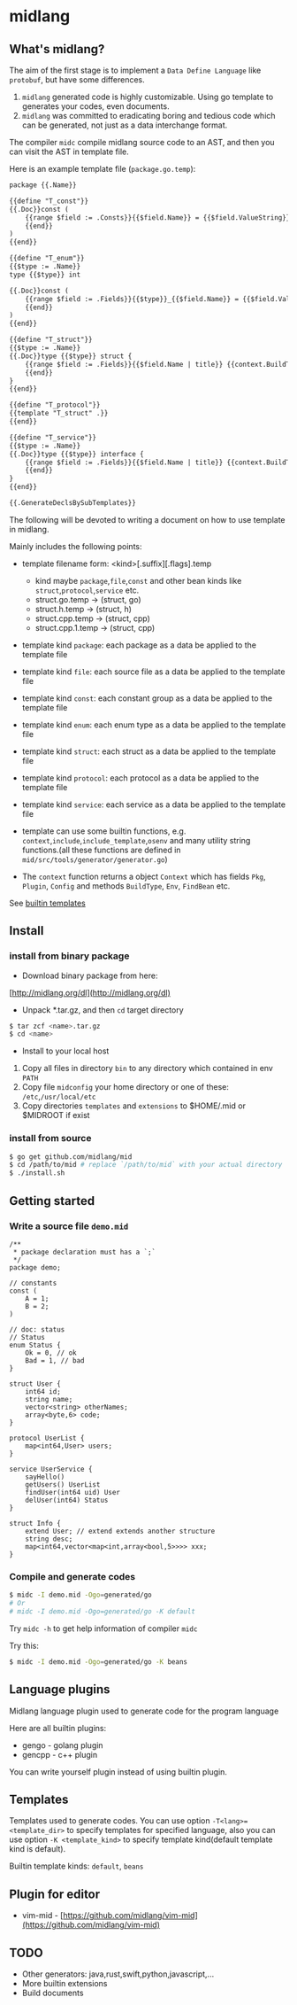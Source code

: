 midlang
=======

What's midlang?
---------------

The aim of the first stage is to implement a `Data Define Language` like `protobuf`, but have some differences.

1.	`midlang` generated code is highly customizable. Using go template to generates your codes, even documents.
2.	`midlang` was committed to eradicating boring and tedious code which can be generated, not just as a data interchange format.

The compiler `midc` compile midlang source code to an AST, and then you can visit the AST in template file.

Here is an example template file (`package.go.temp`\):

```markdown
package {{.Name}}

{{define "T_const"}}
{{.Doc}}const (
	{{range $field := .Consts}}{{$field.Name}} = {{$field.ValueString}}
	{{end}}
)
{{end}}

{{define "T_enum"}}
{{$type := .Name}}
type {{$type}} int

{{.Doc}}const (
	{{range $field := .Fields}}{{$type}}_{{$field.Name}} = {{$field.Value}}{{$field.Comment}}
	{{end}}
)
{{end}}

{{define "T_struct"}}
{{$type := .Name}}
{{.Doc}}type {{$type}} struct {
	{{range $field := .Fields}}{{$field.Name | title}} {{context.BuildType $field.Type}}{{$field.Comment}}
	{{end}}
}
{{end}}

{{define "T_protocol"}}
{{template "T_struct" .}}
{{end}}

{{define "T_service"}}
{{$type := .Name}}
{{.Doc}}type {{$type}} interface {
	{{range $field := .Fields}}{{$field.Name | title}} {{context.BuildType $field.Type}}{{$field.Comment}}
	{{end}}
}
{{end}}

{{.GenerateDeclsBySubTemplates}}
```

The following will be devoted to writing a document on how to use template in midlang.

Mainly includes the following points:

-	template filename form: \<kind\>\[.suffix\][.flags].temp

	-	kind maybe `package`,`file`,`const` and other bean kinds like `struct`,`protocol`,`service` etc.
	-	struct.go.temp -> (struct, go)
	-	struct.h.temp -> (struct, h)
	-	struct.cpp.temp -> (struct, cpp)
	-	struct.cpp.1.temp -> (struct, cpp)

-	template kind `package`: each package as a data be applied to the template file

-	template kind `file`: each source file as a data be applied to the template file

-	template kind `const`: each constant group as a data be applied to the template file

-	template kind `enum`: each enum type as a data be applied to the template file

-	template kind `struct`: each struct as a data be applied to the template file

-	template kind `protocol`: each protocol as a data be applied to the template file

-	template kind `service`: each service as a data be applied to the template file

-	template can use some builtin functions, e.g. `context`,`include`,`include_template`,`osenv` and many utility string functions.(all these functions are defined in `mid/src/tools/generator/generator.go`\)

-	The `context` function returns a object `Context` which has fields `Pkg`, `Plugin`, `Config` and methods `BuildType`, `Env`, `FindBean` etc.

See [builtin templates](https://github.com/midlang/mid/tree/master/templates)

Install
-------

### install from binary package

-	Download binary package from here:

[http://midlang.org/dl](http://midlang.org/dl)

-	Unpack \*.tar.gz, and then `cd` target directory

```sh
$ tar zcf <name>.tar.gz
$ cd <name>
```

-	Install to your local host

1. Copy all files in directory `bin` to any directory which contained in env `PATH`
2. Copy file `midconfig` your home directory or one of these: `/etc`,`/usr/local/etc`
3. Copy directories `templates` and `extensions` to $HOME/.mid or $MIDROOT if exist

### install from source

```sh
$ go get github.com/midlang/mid
$ cd /path/to/mid # replace `/path/to/mid` with your actual directory
$ ./install.sh
```

Getting started
---------------

### Write a source file `demo.mid`

```mid
/**
 * package declaration must has a `;`
 */
package demo;

// constants
const (
	A = 1;
	B = 2;
)

// doc: status
// Status
enum Status {
	Ok = 0, // ok
	Bad = 1, // bad
}

struct User {
	int64 id;
	string name;
	vector<string> otherNames;
	array<byte,6> code;
}

protocol UserList {
	map<int64,User> users;
}

service UserService {
	sayHello()
	getUsers() UserList
	findUser(int64 uid) User
	delUser(int64) Status
}

struct Info {
	extend User; // extend extends another structure
	string desc;
	map<int64,vector<map<int,array<bool,5>>>> xxx;
}
```

### Compile and generate codes

```sh
$ midc -I demo.mid -Ogo=generated/go
# Or
# midc -I demo.mid -Ogo=generated/go -K default
```

Try `midc -h` to get help information of compiler `midc`

Try this:

```sh
$ midc -I demo.mid -Ogo=generated/go -K beans
```

Language plugins
----------------

Midlang language plugin used to generate code for the program language

Here are all builtin plugins:

-	gengo - golang plugin
-	gencpp - c++ plugin

You can write yourself plugin instead of using builtin plugin.

Templates
---------

Templates used to generate codes. You can use option `-T<lang>=<template_dir>` to specify templates for specified language, also you can use option `-K <template_kind>` to specify template kind(default template kind is default).

Builtin template kinds: `default`, `beans`

Plugin for editor
-----------------

-	vim-mid - [https://github.com/midlang/vim-mid](https://github.com/midlang/vim-mid)

TODO
----

-	Other generators: java,rust,swift,python,javascript,...
-	More builtin extensions
-	Build documents
